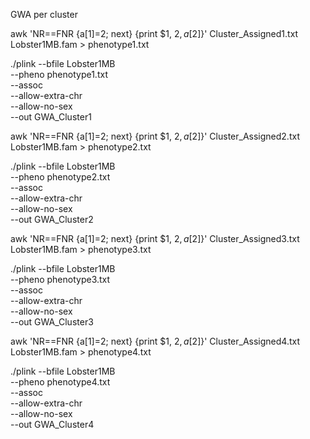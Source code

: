 GWA per cluster

awk 'NR==FNR {a[$1]=$2; next} {print $1, $2, a[$2]}' Cluster_Assigned1.txt Lobster1MB.fam > phenotype1.txt

./plink --bfile Lobster1MB \
      --pheno phenotype1.txt \
      --assoc \
      --allow-extra-chr \
      --allow-no-sex \
      --out GWA_Cluster1

awk 'NR==FNR {a[$1]=$2; next} {print $1, $2, a[$2]}' Cluster_Assigned2.txt Lobster1MB.fam > phenotype2.txt

./plink --bfile Lobster1MB \
      --pheno phenotype2.txt \
      --assoc \
      --allow-extra-chr \
      --allow-no-sex \
      --out GWA_Cluster2

awk 'NR==FNR {a[$1]=$2; next} {print $1, $2, a[$2]}' Cluster_Assigned3.txt Lobster1MB.fam > phenotype3.txt

./plink --bfile Lobster1MB \
      --pheno phenotype3.txt \
      --assoc \
      --allow-extra-chr \
      --allow-no-sex \
      --out GWA_Cluster3

awk 'NR==FNR {a[$1]=$2; next} {print $1, $2, a[$2]}' Cluster_Assigned4.txt Lobster1MB.fam > phenotype4.txt

./plink --bfile Lobster1MB \
      --pheno phenotype4.txt \
      --assoc \
      --allow-extra-chr \
      --allow-no-sex \
      --out GWA_Cluster4
